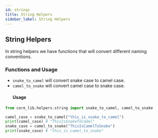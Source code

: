 ```yaml
---
id: strings
title: String Helpers
sidebar_label: String Helpers
---
```


## String Helpers 

In string helpers we have functions that will convert different naming conventions.

### Functions and Usage

- `snake_to_camel` will convert snake case to camel case.
- `camel_to_snake` will convert camel case to snake case.
    #### Usage
```python
from core_lib.helpers.string import snake_to_camel, camel_to_snake

camel_case = snake_to_camel("this_is_snake_to_camel")
print(camel_case) # "ThisIsSnakeToCamel"
snake_case = camel_to_snake("ThisIsCamelToSnake")
print(snake_case) # "this_is_camel_to_snake"
```